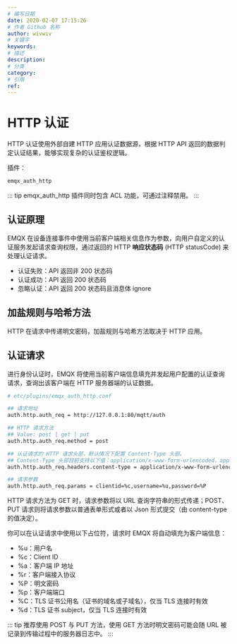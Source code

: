 ```yaml
---
# 编写日期
date: 2020-02-07 17:15:26
# 作者 Github 名称
author: wivwiv
# 关键字
keywords:
# 描述
description:
# 分类
category: 
# 引用
ref:
---
```


# HTTP 认证

HTTP 认证使用外部自建 HTTP 应用认证数据源，根据 HTTP API 返回的数据判定认证结果，能够实现复杂的认证鉴权逻辑。

插件：

```bash
emqx_auth_http
```

::: tip 
emqx_auth_http 插件同时包含 ACL 功能，可通过注释禁用。
:::


## 认证原理

EMQX 在设备连接事件中使用当前客户端相关信息作为参数，向用户自定义的认证服务发起请求查询权限，通过返回的 HTTP **响应状态码** (HTTP statusCode) 来处理认证请求。

 - 认证失败：API 返回非 200 状态码
 - 认证成功：API 返回 200 状态码
 - 忽略认证：API 返回 200 状态码且消息体 ignore

## 加盐规则与哈希方法

HTTP 在请求中传递明文密码，加盐规则与哈希方法取决于 HTTP 应用。


## 认证请求

进行身份认证时，EMQX 将使用当前客户端信息填充并发起用户配置的认证查询请求，查询出该客户端在 HTTP 服务器端的认证数据。

```bash
# etc/plugins/emqx_auth_http.conf

## 请求地址
auth.http.auth_req = http://127.0.0.1:80/mqtt/auth

## HTTP 请求方法
## Value: post | get | put
auth.http.auth_req.method = post

## 认证请求的 HTTP 请求头部，默认情况下配置 Content-Type 头部。
## Content-Type 头部目前支持以下值：application/x-www-form-urlencoded，application/json
auth.http.auth_req.headers.content-type = application/x-www-form-urlencoded

## 请求参数
auth.http.auth_req.params = clientid=%c,username=%u,password=%P
```

HTTP 请求方法为 GET 时，请求参数将以 URL 查询字符串的形式传递；POST、PUT 请求则将请求参数以普通表单形式或者以 Json 形式提交（由 content-type 的值决定）。

你可以在认证请求中使用以下占位符，请求时 EMQX 将自动填充为客户端信息：

- %u：用户名
- %c：Client ID
- %a：客户端 IP 地址
- %r：客户端接入协议
- %P：明文密码
- %p：客户端端口
- %C：TLS 证书公用名（证书的域名或子域名），仅当 TLS 连接时有效
- %d：TLS 证书 subject，仅当 TLS 连接时有效

::: tip 
推荐使用 POST 与 PUT 方法，使用 GET 方法时明文密码可能会随 URL 被记录到传输过程中的服务器日志中。
:::

